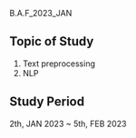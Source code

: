 B.A.F_2023_JAN

## Topic of Study
1. Text preprocessing
2. NLP

## Study Period
2th, JAN 2023 ~ 5th, FEB 2023
